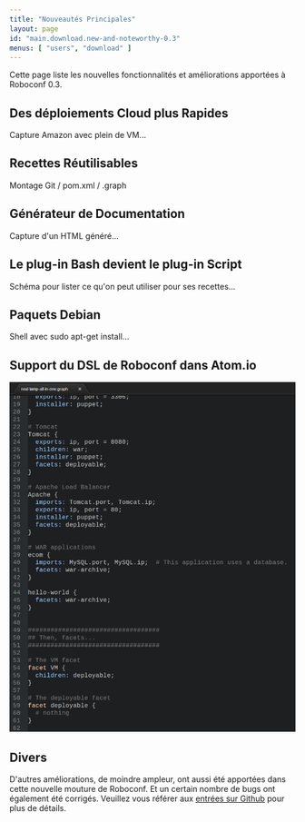 ```yaml
---
title: "Nouveautés Principales"
layout: page
id: "main.download.new-and-noteworthy-0.3"
menus: [ "users", "download" ]
---
```


Cette page liste les nouvelles fonctionnalités et améliorations apportées à Roboconf 0.3.


## Des déploiements Cloud plus Rapides

Capture Amazon avec plein de VM...


## Recettes Réutilisables

Montage Git / pom.xml / .graph


## Générateur de Documentation

Capture d'un HTML généré...


## Le plug-in Bash devient le plug-in Script

Schéma pour lister ce qu'on peut utiliser pour ses recettes...


## Paquets Debian

Shell avec sudo apt-get install...


## Support du DSL de Roboconf dans Atom.io

<img src="/resources/img/atom.io-overview.png" alt="Atom.io support" />


## Divers

D'autres améliorations, de moindre ampleur, ont aussi été apportées dans cette
nouvelle mouture de Roboconf. Et un certain nombre de bugs ont également été corrigés.
Veuillez vous référer aux
[entrées sur Github](https://github.com/roboconf/roboconf-platform/issues?utf8=%E2%9C%93&q=milestone%3A0.3)
pour plus de détails.
